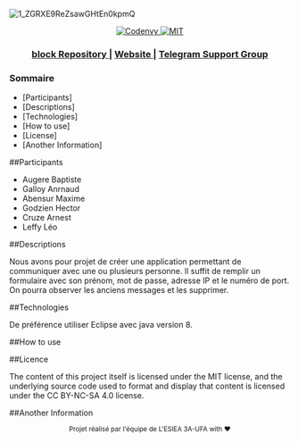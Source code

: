 ![1_ZGRXE9ReZsawGHtEn0kpmQ](/uploads/13a2960bbe34ab35bd2a1c7c949a0e07/1_ZGRXE9ReZsawGHtEn0kpmQ.jpeg)


<div align="center">
  <!-- Codenvy -->
  <a href="https://codenvy.io.com/">
    <img src="https://www.google.com/url?sa=i&url=https%3A%2F%2Fmedium.com%2F%40ciceronechelmu%2Fbest-chat-room-for-stranger-e5a22f0e3296&psig=AOvVaw0SQl3IjTdZvp-W-hH3OJCG&ust=1590681728756000&source=images&cd=vfe&ved=0CAIQjRxqFwoTCIDm36211OkCFQAAAAAdAAAAABAD"
      alt="Codenvy" />
  </a>
  <!-- License -->
  <a href="https://github.com/EnergizedProtection/block/blob/master/LICENSE">
    <img src="https://img.shields.io/badge/License-MIT-blue.svg?style=flat-square"
      alt="MIT" />
  </a>
</div>

 

<div align="center">
  <h3>
    <a href="http://go.energized.pro/github">
      block Repository
    </a>
    <span> | </span>
    <a href="https://energized.pro">
      Website
    </a>
    <span> | </span>
    <a href="http://go.energized.pro/telegram">
      Telegram Support Group
    </a>
  </h3>
</div>

 




### Sommaire

* [Participants]
* [Descriptions]
* [Technologies]
* [How to use]
* [License]
* [Another Information] 


##Participants

* Augere Baptiste
* Galloy Anrnaud
* Abensur Maxime
* Godzien Hector
* Cruze Arnest
* Leffy Léo 


##Descriptions

Nous avons pour projet de créer une application permettant de communiquer avec une ou plusieurs personne. Il suffit de remplir un formulaire avec son prénom,
mot de passe, adresse IP et le numéro de port. On pourra observer les anciens messages et les supprimer.

##Technologies

De préférence utiliser Eclipse avec java version 8.

##How to use


##Licence

The content of this project itself is licensed under the MIT license, and the underlying source code used to format and display that content is 
licensed under the CC BY-NC-SA 4.0 license.

##Another Information


<p align="center"><sub>Projet réalisé par l'équipe de L'ESIEA 3A-UFA with ❤<p>